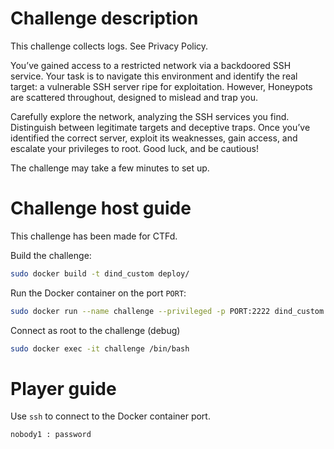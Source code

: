 # Challenge description

This challenge collects logs. See Privacy Policy.

You’ve gained access to a restricted network via a backdoored SSH service. 
Your task is to navigate this environment and identify the real target: a vulnerable SSH server ripe for exploitation. However, Honeypots are scattered throughout, designed to mislead and trap you. 

Carefully explore the network, analyzing the SSH services you find. 
Distinguish between legitimate targets and deceptive traps. 
Once you’ve identified the correct server, exploit its weaknesses, gain access, and escalate your privileges to root. 
Good luck, and be cautious!

The challenge may take a few minutes to set up.


# Challenge host guide

This challenge has been made for CTFd.

Build the challenge:
```sh
sudo docker build -t dind_custom deploy/
```
Run the Docker container on the port `PORT`:
```sh
sudo docker run --name challenge --privileged -p PORT:2222 dind_custom
```
Connect as root to the challenge (debug)
```sh
sudo docker exec -it challenge /bin/bash
```

# Player guide

Use `ssh` to connect to the Docker container port.

```
nobody1 : password
```
